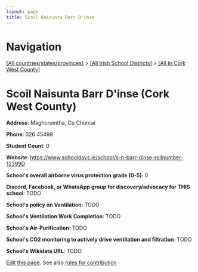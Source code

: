 ```yaml
---
layout: page
title: Scoil Naisunta Barr D'inse
---
```

# Navigation

[[All countries/states/provinces]](../../..) > [[All Irish School Districts]](../..) > [[All In Cork West County]](..)

# Scoil Naisunta Barr D'inse (Cork West County)

**Address**: Maghcromtha, Co Chorcai

**Phone**: 026 45499

**Student Count**: 0

**Website**: <https://www.schooldays.ie/school/s-n-barr-dinse-rollnumber-12399D>

**School's overall airborne virus protection grade (0-5)**: 0

**Discord, Facebook, or WhatsApp group for discovery/advocacy for THIS school**: TODO

**School's policy on Ventilation**: TODO

**School's Ventilation Work Completion**: TODO

**School's Air-Purification**: TODO

**School's CO2 monitoring to actively drive ventilation and filtration**: TODO

**School's Wikidata URL**: TODO


[Edit this page](https://github.com/ventilate-schools/Ireland/edit/main/./Cork_West_County/Scoil_Naisunta_Barr_D'inse.md). See also [rules for contribution](../../../contribution-rules/)